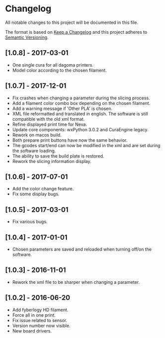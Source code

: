 # Changelog
All notable changes to this project will be documented in this file.

The format is based on [Keep a Changelog](http://keepachangelog.com/en/1.0.0/)
and this project adheres to [Semantic Versioning](http://semver.org/spec/v2.0.0.html).

## [1.0.8] - 2017-03-01
- One single cura for all dagoma printers.
- Model color according to the chosen filament.


## [1.0.7] - 2017-12-01
- Fix crashes when changing a parameter during the slicing process.
- Add a filament color combo box depending on the chosen filament.
- Add a warning message if 'Other PLA' is chosen.
- XML file reformatted and translated in english. The software is still compatible with the old xml format.
- Refine displayed print time for Neva.
- Update core components: wxPython 3.0.2 and CuraEngine legacy.
- Rework on macos build.
- Both prepare print buttons have now the same behavior.
- The gcodes start/end can now be modified in the xml and are set during the software loading.
- The ability to save the build plate is restored.
- Rework the slicing information display.

## [1.0.6] - 2017-07-01
- Add the color change feature.
- Fix some display bugs.

## [1.0.5] - 2017-03-01
- Fix various bugs.

## [1.0.4] - 2017-01-01
- Chosen parameters are saved and reloaded when turning off/on the software.

## [1.0.3] - 2016-11-01
- Rework the xml file to be sharper when changing a parameter.

## [1.0.2] - 2016-06-20
- Add fyberlogy HD filament.
- Force all in one print.
- Fix issue related to sensor.
- Version number now visible.
- New board drivers.
